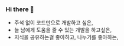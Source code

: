 ### Hi there 👋 

- 주석 없이 코드만으로 개발하고 싶은,
- 늘 남에게 도움을 줄 수 있는 개발을 하고싶은,
- 지식을 공유하는걸 좋아하고, 나누기를 좋아하는,


<!--
**drate43/drate43** is a ✨ _special_ ✨ repository because its `README.md` (this file) appears on your GitHub profile.

Here are some ideas to get you started:

- 🔭 I’m currently working on ...
- 🌱 I’m currently learning ...
- 👯 I’m looking to collaborate on ...
- 🤔 I’m looking for help with ...
- 💬 Ask me about ...
- 📫 How to reach me: ...
- 😄 Pronouns: ...
- ⚡ Fun fact: ...
-->
